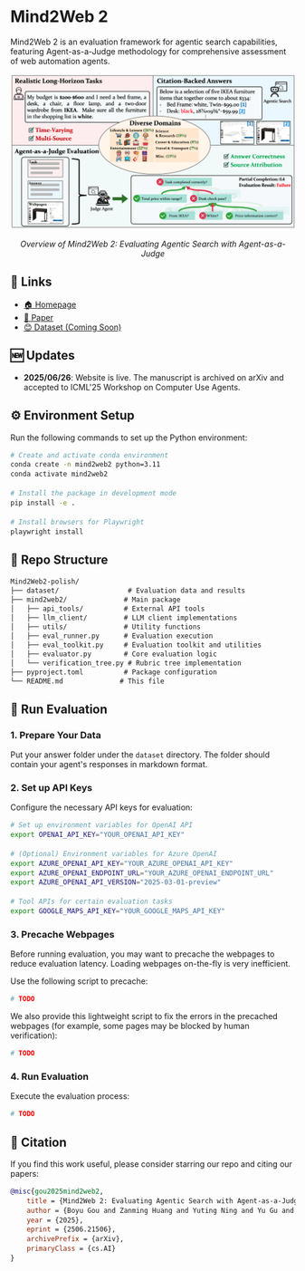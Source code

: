 # Mind2Web 2

Mind2Web 2 is an evaluation framework for agentic search capabilities, featuring Agent-as-a-Judge methodology for comprehensive assessment of web automation agents.

<div align="center">
  <img src="./assets/mind2web2_overview.jpg" alt="Mind2Web 2 Overview" width="800"/>
  <p><em>Overview of Mind2Web 2: Evaluating Agentic Search with Agent-as-a-Judge</em></p>
</div>

## 🔗 Links

- [🏠 Homepage](https://osu-nlp-group.github.io/Mind2Web-2)
- [📖 Paper](https://arxiv.org/abs/2506.21506)
- [😊 Dataset (Coming Soon)](https://github.com/OSU-NLP-Group/Mind2Web-2/)

## 🆕 Updates

- **2025/06/26**: Website is live. The manuscript is archived on arXiv and accepted to ICML'25 Workshop on Computer Use Agents.

## ⚙️ Environment Setup

Run the following commands to set up the Python environment:

```bash
# Create and activate conda environment
conda create -n mind2web2 python=3.11
conda activate mind2web2

# Install the package in development mode
pip install -e .

# Install browsers for Playwright
playwright install
```

## 📁 Repo Structure

```
Mind2Web2-polish/
├── dataset/                 # Evaluation data and results
├── mind2web2/              # Main package
│   ├── api_tools/          # External API tools
│   ├── llm_client/         # LLM client implementations
│   ├── utils/              # Utility functions
│   ├── eval_runner.py      # Evaluation execution
│   ├── eval_toolkit.py     # Evaluation toolkit and utilities
│   ├── evaluator.py        # Core evaluation logic
│   └── verification_tree.py # Rubric tree implementation
├── pyproject.toml          # Package configuration
└── README.md              # This file
```

## 🚀 Run Evaluation

### 1. Prepare Your Data

Put your answer folder under the `dataset` directory. The folder should contain your agent's responses in markdown format.

### 2. Set up API Keys

Configure the necessary API keys for evaluation:

```bash
# Set up environment variables for OpenAI API
export OPENAI_API_KEY="YOUR_OPENAI_API_KEY"

# (Optional) Environment variables for Azure OpenAI
export AZURE_OPENAI_API_KEY="YOUR_AZURE_OPENAI_API_KEY"
export AZURE_OPENAI_ENDPOINT_URL="YOUR_AZURE_OPENAI_ENDPOINT_URL"
export AZURE_OPENAI_API_VERSION="2025-03-01-preview"

# Tool APIs for certain evaluation tasks
export GOOGLE_MAPS_API_KEY="YOUR_GOOGLE_MAPS_API_KEY"
```

### 3. Precache Webpages

Before running evaluation, you may want to precache the webpages to reduce evaluation latency. Loading webpages on-the-fly is very inefficient. 

Use the following script to precache:

```bash
# TODO
```

We also provide this lightweight script to fix the errors in the precached webpages (for example, some pages may be blocked by human verification):

```bash
# TODO
```

### 4. Run Evaluation

Execute the evaluation process:

```bash
# TODO
```


## 📝 Citation

If you find this work useful, please consider starring our repo and citing our papers:

```bibtex
@misc{gou2025mind2web2,
    title = {Mind2Web 2: Evaluating Agentic Search with Agent-as-a-Judge}, 
    author = {Boyu Gou and Zanming Huang and Yuting Ning and Yu Gu and Michael Lin and Weijian Qi and Andrei Kopanev and Botao Yu and Bernal Jiménez Gutiérrez and Yiheng Shu and Chan Hee Song and Jiaman Wu and Shijie Chen and Hanane Nour Moussa and Tianshu Zhang and Jian Xie and Yifei Li and Tianci Xue and Zeyi Liao and Kai Zhang and Boyuan Zheng and Zhaowei Cai and Viktor Rozgic and Morteza Ziyadi and Huan Sun and Yu Su},
    year = {2025},
    eprint = {2506.21506},
    archivePrefix = {arXiv},
    primaryClass = {cs.AI}
}
```
